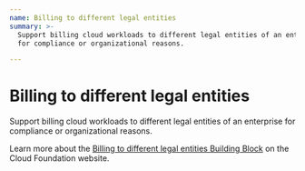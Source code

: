 ```yaml
---
name: Billing to different legal entities
summary: >-
  Support billing cloud workloads to different legal entities of an enterprise
  for compliance or organizational reasons.

---
```


# Billing to different legal entities

Support billing cloud workloads to different legal entities of an enterprise for compliance or organizational reasons.

Learn more about the [Billing to different legal entities Building Block](https://cloudfoundation.org/maturity-model/cost-management/billing-to-different-legal-entities.html) on the Cloud Foundation website.
